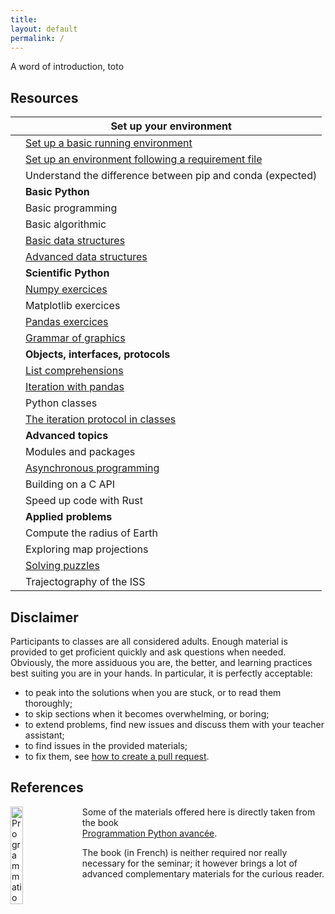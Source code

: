 ```yaml
---
title:
layout: default
permalink: /
---
```


A word of introduction, toto

## Resources

|     | **Set up your environment**                                                 |
| --- | --------------------------------------------------------------------------- |
|     | [Set up a basic running environment](pages/setup.md)                        |
|     | [Set up an environment following a requirement file](pages/dependencies.md) |
|     | Understand the difference between pip and conda (expected)                  |
|     | **Basic Python**                                                            |
|     | Basic programming                                                           |
|     | Basic algorithmic                                                           |
|     | [Basic data structures](pages/basic.md)                                     |
|     | [Advanced data structures](pages/structures.md)                             |
|     | **Scientific Python**                                                       |
|     | [Numpy exercices](pages/numpy.md)                                           |
|     | Matplotlib exercices                                                        |
|     | [Pandas exercices](pages/pandas.md)                                         |
|     | [Grammar of graphics](python/altair)                                        |
|     | **Objects, interfaces, protocols**                                          |
|     | [List comprehensions](pages/comprehensions.md)                              |
|     | [Iteration with pandas](pages/pandas_iterate.md)                            |
|     | Python classes                                                              |
|     | [The iteration protocol in classes](pages/pandas_oo.md)                     |
|     | **Advanced topics**                                                         |
|     | Modules and packages                                                        |
|     | [Asynchronous programming](pages/asyncio.md)                                |
|     | Building on a C API                                                         |
|     | Speed up code with Rust                                                     |
|     | **Applied problems**                                                        |
|     | Compute the radius of Earth                                                 |
|     | Exploring map projections                                                   |
|     | [Solving puzzles](pages/puzzles.md)                                         |
|     | Trajectography of the ISS                                                   |

## Disclaimer

Participants to classes are all considered adults. Enough material is provided to get proficient quickly and ask questions when needed. Obviously, the more assiduous you are, the better, and learning practices best suiting you are in your hands. In particular, it is perfectly acceptable:

- to peak into the solutions when you are stuck, or to read them thoroughly;
- to skip sections when it becomes overwhelming, or boring;
- to extend problems, find new issues and discuss them with your teacher assistant;
- to find issues in the provided materials;
- to fix them, see [how to create a pull request](https://help.github.com/en/articles/creating-a-pull-request).

## References

<a href="https://www.xoolive.org/python/">
  <img src="https://www.xoolive.org/python/_static/9782100815982_thumb.jpg"
       alt="Programmation Python avancée" width="20%" align="left"
       style="margin-right: 1em"/>
</a>

Some of the materials offered here is directly taken from the book  
[Programmation Python avancée](https://www.xoolive.org/python/).

The book (in French) is neither required nor really necessary for the seminar; it however brings a lot of advanced complementary materials for the curious reader.
